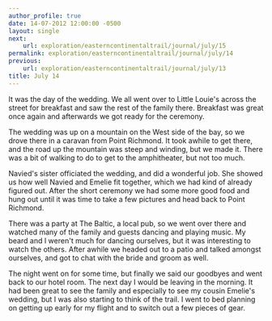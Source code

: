 ```yaml
---
author_profile: true
date: 14-07-2012 12:00:00 -0500
layout: single
next:
    url: exploration/easterncontinentaltrail/journal/july/15
permalink: exploration/easterncontinentaltrail/journal/july/14
previous:
    url: exploration/easterncontinentaltrail/journal/july/13
title: July 14
---
```

It was the day of the wedding. We all went over to Little Louie's across the street for breakfast and saw the rest of the family there. Breakfast was great once again and afterwards we got ready for the ceremony.

The wedding was up on a mountain on the West side of the bay, so we drove there in a caravan from Point Richmond. It took awhile to get there, and the road up the mountain was steep and winding, but we made it. There was a bit of walking to do to get to the amphitheater, but not too much.

Navied's sister officiated the wedding, and did a wonderful job. She showed us how well Navied and Emelie fit together, which we had kind of already figured out. After the short ceremony we had some more good food and hung out until it was time to take a few pictures and head back to Point Richmond.

There was a party at The Baltic, a local pub, so we went over there and watched many of the family and guests dancing and playing music. My beard and I weren't much for dancing ourselves, but it was interesting to watch the others. After awhile we headed out to a patio and talked amongst ourselves, and got to chat with the bride and groom as well.

The night went on for some time, but finally we said our goodbyes and went back to our hotel room. The next day I would be leaving in the morning. It had been great to see the family and especially to see my cousin Emelie's wedding, but I was also starting to think of the trail. I went to bed planning on getting up early for my flight and to switch out a few pieces of gear.